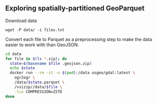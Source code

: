 ## Exploring spatially-partitioned GeoParquet

Download data

```
wget -P data/ -i files.txt
```

Convert each file to Parquet as a preprocessing step to make the data easier to work with than GeoJSON.

```bash
cd data
for file in $(ls *.zip); do
  state=$(basename $file .geojson.zip)
  echo $state
  docker run --rm -it -v $(pwd):/data osgeo/gdal:latest \
    ogr2ogr \
    /data/$state.parquet \
    /vsizip//data/$file \
    -lco COMPRESSION=ZSTD
done
```
